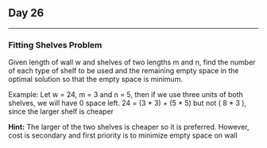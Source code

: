 ## Day 26
---
### Fitting Shelves Problem

Given length of wall w and shelves of two lengths m and n, find the number of each type of shelf to be used and the remaining empty space in the optimal solution so that the empty space is minimum.

Example: Let w = 24, m = 3 and n = 5, then if we use three units of both shelves, we will have 0 space left.
24 = (3 * 3) + (5 * 5) but not ( 8 * 3 ), since the larger shelf is cheaper

**Hint:** The larger of the two shelves is cheaper so it is preferred. However, cost is secondary and first priority is to minimize empty space on wall